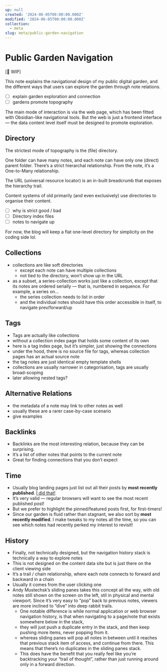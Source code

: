 ```yaml
---
up: null
created: '2024-06-05T00:00:00.000Z'
modified: '2024-06-05T00:00:00.000Z'
collection:
  - meta
slug: meta/public-garden-navigation
---
```

# Public Garden Navigation

[🚧 WIP]

This note explains the navigational design of my public digital garden, and the different ways that users can explore the garden through note relations.

- [ ] explain garden exploration and connection
- [ ] gardens promote topography

The main mode of interaction is via the web page, which has been fitted with Obsidian-like navigational tools. But the web is just a frontend interface — the data content level itself must be designed to promote exploration.

## Directory

The strictest mode of topography is the (file) directory.

One folder can have many notes, and each note can have only one (direct) parent folder. There’s a strict hierarchal relationship. From the note, it’s a One-to-Many relationship.

The URL (universal resource locator) is an in-built breadcrumb that exposes the hierarchy trail.

Content systems of old primarily (and even exclusively) use directories to organise their content.

- [ ] why is strict good / bad
- [ ] Directory index files
- [ ] notes to navigate up

For now, the blog will keep a flat one-level directory for simplicity on the coding side lol.

## Collections

- collections are like soft directories
	- except each note can have multiple collections
	- not tied to the directory, won’t show up in the URL
- as a subset, a series-collection works just like a collection, except that its notes are ordered serially — that is, numbered in sequence. For example, a series on…
	- the series collection needs to list in order
	- and the individual notes should have this order accessible in itself, to navigate prev/forward/up

## Tags

- Tags are actually like collections
- without a collection index page that holds some content of its own
- here is a tag index page, but it’s simpler, just showing the connections
- under the hood, there is no source file for tags, whereas collection pages has an actual source note
-  the tag notes are just identical empty template shells
- collections are usually narrower in categorisation, tags are usually broad-scoping
- later allowing nested tags?

## Alternative Relations

- the metadata of a note may link to other notes as well
- usually these are a rarer case-by-case scenario
- give examples

## Backlinks

- Backlinks are the most interesting relation, because they can be surprising.
- It’s a list of other notes that points to the current note
- Great for finding connections that you don’t expect

## Time

- Usually blog landing pages just list out all their posts by **most recently published**. [I did that!](https://chuangcaleb.github.io/wtsa/)
- It’s very valid — regular browsers will want to see the most recent published post!
- But we prefer to highlight the pinned/featured posts first, for first-timers!
- Since our garden is fluid rather than stagnant, we also sort by **most recently modified**. I make tweaks to my notes all the time, so you can see which notes had recently perked my interest to revisit!

## History

- Finally, not technically designed, but the navigation history stack is technically a way to explore notes
- This is not designed on the content data site but is just there on the client viewing side
- It’s a trail / chain relationship, where each note connects to forward and backward in a chain
- Usually it comes from the user clicking one
- Andy Mustechsk’s sliding panes takes this concept all the way, with old notes still shown on the screen on the left, stil in physical and mental viewport. Since it’s very easy to “pop” back to previous notes, viewers are more inclined to “dive” into deep rabbit trails.
	- One notable difference is while normal application or web browser navigation history, is that when navigating to a page/note that exists somewhere below in the stack,
	- they will just push a duplicate entry in the stack, and then keep pushing more items, never popping from it.
	- whereas sliding panes will pop all notes in between until it reaches that previous stack item of access, and continue from there. This means that there’s no duplicates in the sliding panes stack.
	- This does have the benefit that you really feel like you’re backtracking your “trail of thought”, rather than just running around only in a forward direction.
